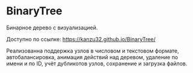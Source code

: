 # BinaryTree
 
Бинарное дерево с визуализацией.

Доступно по ссылке: https://kanzu32.github.io/BinaryTree/

Реализованна поддержка узлов в числовом и текстовом формате, автобалансировка, анимация действий над деревом, удаление по имени и по ID, учёт дубликотов узлов, сохранение и загрузка файлов.
